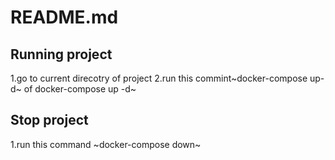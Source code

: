 # README.md
## Running project


1.go to current direcotry of project
2.run this commint~docker-compose up-d~ of docker-compose up -d~


## Stop project
1.run this command ~docker-compose down~
